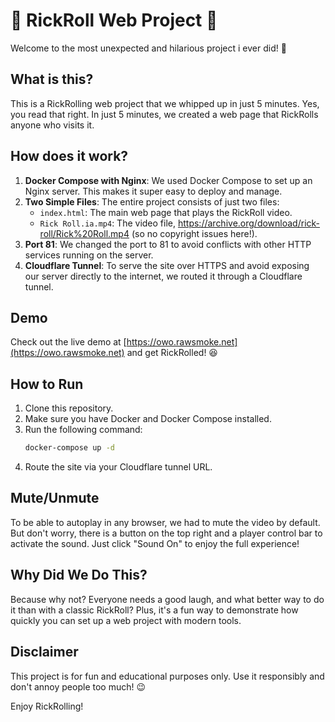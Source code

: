 # 🎵 RickRoll Web Project 🎵

Welcome to the most unexpected and hilarious project i ever did! 🎉

## What is this?

This is a RickRolling web project that we whipped up in just 5 minutes. Yes, you read that right. In just 5 minutes, we created a web page that RickRolls anyone who visits it. 

## How does it work?

1. **Docker Compose with Nginx**: We used Docker Compose to set up an Nginx server. This makes it super easy to deploy and manage.
2. **Two Simple Files**: The entire project consists of just two files:
   - `index.html`: The main web page that plays the RickRoll video.
   - `Rick Roll.ia.mp4`: The video file, https://archive.org/download/rick-roll/Rick%20Roll.mp4 (so no copyright issues here!).
3. **Port 81**: We changed the port to 81 to avoid conflicts with other HTTP services running on the server.
4. **Cloudflare Tunnel**: To serve the site over HTTPS and avoid exposing our server directly to the internet, we routed it through a Cloudflare tunnel.

## Demo

Check out the live demo at [https://owo.rawsmoke.net](https://owo.rawsmoke.net) and get RickRolled! 😆

## How to Run

1. Clone this repository.
2. Make sure you have Docker and Docker Compose installed.
3. Run the following command:
   ```sh
   docker-compose up -d
   ```
4. Route the site via your Cloudflare tunnel URL.

## Mute/Unmute

To be able to autoplay in any browser, we had to mute the video by default. But don't worry, there is a button on the top right and a player control bar to activate the sound. Just click "Sound On" to enjoy the full experience!

## Why Did We Do This?

Because why not? Everyone needs a good laugh, and what better way to do it than with a classic RickRoll? Plus, it's a fun way to demonstrate how quickly you can set up a web project with modern tools.

## Disclaimer

This project is for fun and educational purposes only. Use it responsibly and don't annoy people too much! 😉

Enjoy RickRolling!

